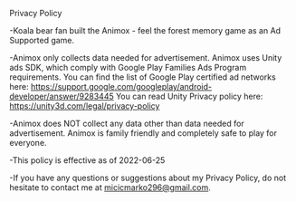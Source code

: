 Privacy Policy

-Koala bear fan built the Animox - feel the forest memory game as an Ad Supported game. 

-Animox only collects data needed for advertisement. Animox uses Unity ads SDK, which comply with Google Play Families Ads Program requirements.
You can find the list of Google Play certified ad networks here:
https://support.google.com/googleplay/android-developer/answer/9283445
You can read Unity Privacy policy here:
https://unity3d.com/legal/privacy-policy

-Animox does NOT collect any data other than data needed for advertisement. Animox is family friendly and completely safe to play for everyone.

-This policy is effective as of 2022-06-25

-If you have any questions or suggestions about my Privacy Policy, 
do not hesitate to contact me at micicmarko296@gmail.com.

